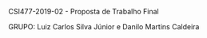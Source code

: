 CSI477-2019-02 - Proposta de Trabalho Final

GRUPO: Luiz Carlos Silva Júnior e Danilo Martins Caldeira
